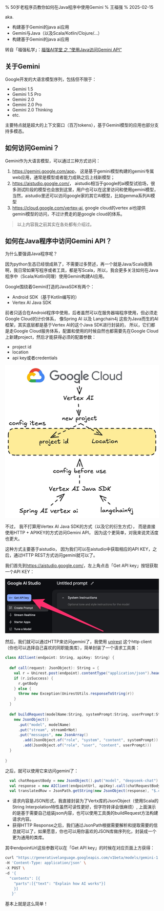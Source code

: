 % 50岁老程序员教你如何在Java程序中使用Gemini
% 王福强
% 2025-02-15

aka.

- 构建基于Gemini的java ai应用
- Gemini与Java（以及Scala/Kotlin/Clojure/...）
- 构建基于Gemini的java ai应用

转自「福强私学」：[福强AI学堂 之 “使用Java访问Gemini API”](https://kb.afoo.me/ai/102-%E7%A6%8F%E5%BC%BAai%E5%AD%A6%E5%A0%82/gemini/0000-gemini-with-java/)

## 关于Gemini

Google开发的大语言模型序列，包括但不限于：

- Gemini 1.5 
- Gemini 1.5 Pro
- Gemini 2.0 
- Gemini 2.0 Pro
- Gemini 2.0 Thinking
- etc.

主要特点就是超大的上下文窗口（百万tokens），基于Gemini模型的应用也部分支持多模态。

## 如何访问Gemini？

Gemini作为大语言模型，可以通过三种方式访问：

1. <https://gemini.google.com/app>， 这是基于gemini模型构建的gemini专属web应用，通常是模型或者能力成熟之后上线新模型；
2. <https://aistudio.google.com/>， aistudio相当于google的ai模型试验场，很多测试阶段的模型也会放到这里，用户也可以在这里访问和使用gemini模型，当然，aistudio里还可以访问google家的其它AI模型，比如gemma系列AI模型
3. <https://cloud.google.com/vertex-ai>, google cloud的vertex ai也提供gemini模型的访问，不过计费走的是google cloud的体系。

> 以上内容我之前其实在各处都有介绍过。

## 如何在Java程序中访问Gemini API？

为什么要强调Java程序呢？ 

因为python生态已经很成熟了，不需要过多赘述，再一个就是Java/Scala我熟啊，我日常如果写程序或者工具，都是写Scala，所以，我会更多关注如何在Java程序中（Scala/Kotlin同理）使用Gemini构建AI应用。

Google围绕着Gemini打造的JavaSDK有两个：

- Android SDK（基于Kotlin编写的）
- Vertex AI Java SDK

前者只适合在Android程序中使用，后者虽然可以在服务器端程序使用，但必须走Google Cloud的计价体系， 像Spring AI 以及 Langchain4j 这些为Java而生的AI框架，其实底层都是基于Vertex AI的这个Java SDK进行封装的， 所以，它们都是走Google Cloud服务体系，配置和使用的时候自然也都需要先在Google Cloud上新建project，然后才能获得必须的配置参数：

- project id
- location
- api key或者credentials


![](./images/vertex-ai-java-sdk.jpg)


不过， 我不打算用Vertex AI Java SDK的方式（以及它的衍生方式）， 而是直接使用HTTP + APIKEY的方式访问Gemini API， 因为这个更简单，对我来说灵活度也更大。

这种方式主要基于aistudio， 因为我们可以在aistudio中获取相应的API KEY，之后，通过HTTP REST方式访问gemini就可以了。

我们首先到<https://aistudio.google.com/>，左上角点击「Get API key」按钮获取一个API KEY：

![](./images/get-api-key.jpg)

然后，我们就可以通过HTTP来访问gemini了，我使用 [unirest](https://github.com/Kong/unirest-java) 这个http client（你也可以选择自己喜欢的同职能类库），简单封装了一个请求工具类：

```scala
class AIClient(endpoint: String, apiKey: String) {

  def call(request: JsonObject): String = {
    val r = Unirest.post(endpoint).contentType("application/json").header("Authorization", s"Bearer ${apiKey}").body(request.encode()).asString()
    if (r.isSuccess) {
      r.getBody
    } else {
      throw new Exception(UnirestUtils.responseToString(r))
    }
  }

  def buildRequest(modelName:String, systemPrompt:String, userPrompt:String, streamOrNot: Boolean = false) : JsonObject = {
    new JsonObject()
      .put("model", modelName)
      .put("stream", streamOrNot)
      .put("messages", new JsonArray()
        .add(JsonObject.of("role", "system", "content", systemPrompt))
        .add(JsonObject.of("role", "user", "content", userPrompt)))
  }

}
```

之后，就可以使用它来访问gemini了：

```scala
  val chatRequestBody = new JsonObject().put("model", "deepseek-chat").put("stream", false).put("messages", new JsonArray().add(JsonObject.of("role", "system", "content", prepareSystemPrompt(customPrompt))).add(JsonObject.of("role", "user", "content", row)))
  val response = new AIClient(endpointUrl, apiKey).call(chatRequestBody)
  val translatedRow = JsonPath.getString(new JsonObject(response), "$.choices[0].message.content")
```

- 请求内容是JSON形式，我直接封装为了Vertx库的JsonObject（使用Scala的String Interpolation特性虽然可读性更好，但字符转译会很麻烦）, 上面演示的是基于需要自己组装json内容，也可以使用工具类的buildRequest方法构建请求内容。
- 获得HTTP Response之后，我们通过JsonPath根据需要解析和提取需要的信息就可以了，如果愿意，你也可以用你喜欢的JSON库做序列化，封装成一个更为通用的类库。

其中endpointUrl这些参数可以在「Get API key」的时候在对应页面上方获得：

```bash
curl "https://generativelanguage.googleapis.com/v1beta/models/gemini-1.5-flash:generateContent?key=GEMINI_API_KEY" \
-H 'Content-Type: application/json' \
-X POST \
-d '{
  "contents": [{
    "parts":[{"text": "Explain how AI works"}]
    }]
   }'
```

基本上就是这么简单！








